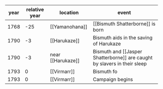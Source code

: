 |  year  | relative year |  location | event | 
| ------ | ------------- | --------- | ----- |
|  1768 | -25 | [[Yamanohana]] | [[Bismuth Shatterborne]] is born |
| 1790 | -3 | [[Harukaze]] | Bismuth aids in the saving of Harukaze |
| 1790 | -3 | near [[Harukaze]] | Bismuth and [[Jasper Shatterborne]] are caught by slavers in their sleep |
| 1793 | 0 | [[Virmarr]] | Bismuth fo|
| 1793 | 0 | [[Virmarr]] | Campaign begins |